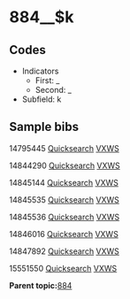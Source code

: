 # 884\_\_$k

## Codes

-   Indicators
    -   First: \_
    -   Second: \_
-   Subfield: k

## Sample bibs

14795445 [Quicksearch](https://search.library.yale.edu/catalog/14795445) [VXWS](http://prodorbis.library.yale.edu:7014/vxws/GetHoldingsService?bibId=14795445)

14844290 [Quicksearch](https://search.library.yale.edu/catalog/14844290) [VXWS](http://prodorbis.library.yale.edu:7014/vxws/GetHoldingsService?bibId=14844290)

14845144 [Quicksearch](https://search.library.yale.edu/catalog/14845144) [VXWS](http://prodorbis.library.yale.edu:7014/vxws/GetHoldingsService?bibId=14845144)

14845535 [Quicksearch](https://search.library.yale.edu/catalog/14845535) [VXWS](http://prodorbis.library.yale.edu:7014/vxws/GetHoldingsService?bibId=14845535)

14845536 [Quicksearch](https://search.library.yale.edu/catalog/14845536) [VXWS](http://prodorbis.library.yale.edu:7014/vxws/GetHoldingsService?bibId=14845536)

14846016 [Quicksearch](https://search.library.yale.edu/catalog/14846016) [VXWS](http://prodorbis.library.yale.edu:7014/vxws/GetHoldingsService?bibId=14846016)

14847892 [Quicksearch](https://search.library.yale.edu/catalog/14847892) [VXWS](http://prodorbis.library.yale.edu:7014/vxws/GetHoldingsService?bibId=14847892)

15551550 [Quicksearch](https://search.library.yale.edu/catalog/15551550) [VXWS](http://prodorbis.library.yale.edu:7014/vxws/GetHoldingsService?bibId=15551550)

**Parent topic:**[884](../../tags/884/884.md)

